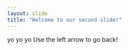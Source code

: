```yaml
---
layout: slide
title: "Welcome to our second slide!"
---
```

yo yo yo
Use the left arrow to go back!
